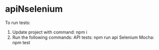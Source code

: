 # apiNselenium

To run tests:

1. Update project with command: npm i
2. Run the following commands:
   API tests: npm run api
   Selenium Mocha: npm test
